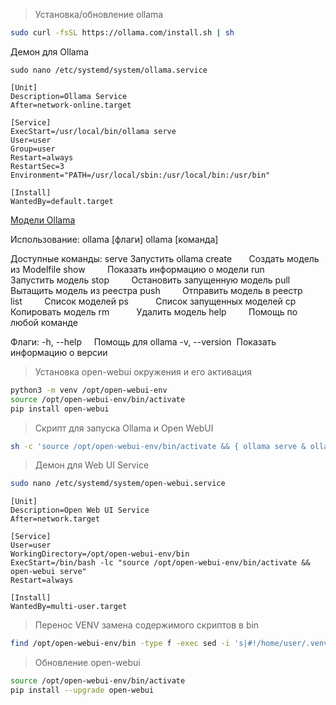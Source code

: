 >Установка/обновление ollama
```bash
sudo curl -fsSL https://ollama.com/install.sh | sh
```

Демон для Ollama
```
sudo nano /etc/systemd/system/ollama.service
```

```
[Unit]  
Description=Ollama Service  
After=network-online.target  
  
[Service]  
ExecStart=/usr/local/bin/ollama serve  
User=user  
Group=user  
Restart=always  
RestartSec=3  
Environment="PATH=/usr/local/sbin:/usr/local/bin:/usr/bin"  
  
[Install]  
WantedBy=default.target
```

[Модели Ollama](https://ollama.com/search)


Использование:
  ollama [флаги]
  ollama [команда]

Доступные команды:
serve        Запустить ollama
create       Создать модель из Modelfile
show         Показать информацию о модели
run          Запустить модель
stop         Остановить запущенную модель
pull         Вытащить модель из реестра
push         Отправить модель в реестр
list         Список моделей
ps           Список запущенных моделей
cp           Копировать модель
rm           Удалить модель
help         Помощь по любой команде

Флаги:
  -h, --help     Помощь для ollama
  -v, --version  Показать информацию о версии



>Установка open-webui окружения и его активация
```bash
python3 -m venv /opt/open-webui-env
source /opt/open-webui-env/bin/activate
pip install open-webui
```

>Скрипт для запуска Ollama и Open WebUI
```bash
sh -c 'source /opt/open-webui-env/bin/activate && { ollama serve & ollama_pid=$!; open-webui serve; wait $ollama_pid; } && xdg-open http://0.0.0.0:8080/'
```

>Демон для Web UI Service
```bash
sudo nano /etc/systemd/system/open-webui.service
```

```
[Unit]
Description=Open Web UI Service
After=network.target

[Service]
User=user
WorkingDirectory=/opt/open-webui-env/bin
ExecStart=/bin/bash -lc "source /opt/open-webui-env/bin/activate && open-webui serve"
Restart=always

[Install]
WantedBy=multi-user.target
```


>Перенос VENV замена содержимого скриптов в bin
```bash
find /opt/open-webui-env/bin -type f -exec sed -i 's|#!/home/user/.venv/open-webui-env/bin/python3.11|#!/usr/bin/env python3|' {} +
```

>Обновление open-webui
```bash
source /opt/open-webui-env/bin/activate  
pip install --upgrade open-webui
```





